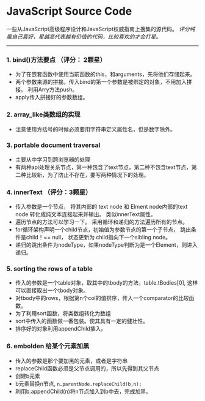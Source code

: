 # JavaScript Source Code

一些从JavaScript高级程序设计和JavaScript权威指南上搜集的源代码。
*评分纯属自己喜好，星越高代表越有价值的代码，比较喜欢的才会打星。*

---

### 1. bind()方法要点 （评分： 2颗星）
* 为了在嵌套函数中使用当前函数的this，和arguments，先将他们存储起来。
* 两个参数来源的拼接。传入bind的第一个参数是被绑定的对象，不用加入拼接。 利用Arry方法push。
* apply传入拼接好的参数数组。
 

### 2. array_like类数组的实现
* 注意使用方括号的时候必须要用字符串定义属性名，但是数字除外。

### 3. portable document traversal
* 主要从中学习到跨浏览器的处理
* 有两种api处理关系节点，第一种包含了text节点，第二种不包含text节点，第二种比较新，为了防止不存在，要写两种情况下的处理。

### 4. innerText （评分：3颗星）
* 传入参数是一个节点， 将其内部的 text node 和 Elment node内部的text node 转化成纯文本连接起来并输出。 类似innerText属性。
* 遍历节点的方法可以学习一下。 采用循环和递归的方法遍历所有的节点。
* for循环架构声明一个child节点，初始值为参数节点的第一个子节点， 跳出条件是child！== null， 状态更新为 child指向下一个sibling node。
* 递归的跳出条件为nodeType，如果nodeType判断为是一个Element，则进入递归。

### 5. sorting the rows of a table
* 传入的参数是一个table对象，取其中的tbody的方法，table.tBodies[0], 这样可以直接取出一个tbody对象。
* 对tbody中的rows，根据第n个col的值排序，传入一个comparator的比较函数。
* 为了利用sort函数，将类数组转化为数组
* sort中传入的函数做一番包装。使其具有一定的健壮性。
* 排序好的对象利用appendChild插入。

### 6. embolden 给某个元素加黑
* 传入的参数是那个要加黑的元素，或者是字符串
* replaceChild函数必须是父节点调用的，所以先得到其父节点
* 创建b元素
* b元素替换n节点, ```n.parentNode.replaceChild(b,n);```
* 利用b.appendChild(n)将n节点加入到b中去，完成加黑。